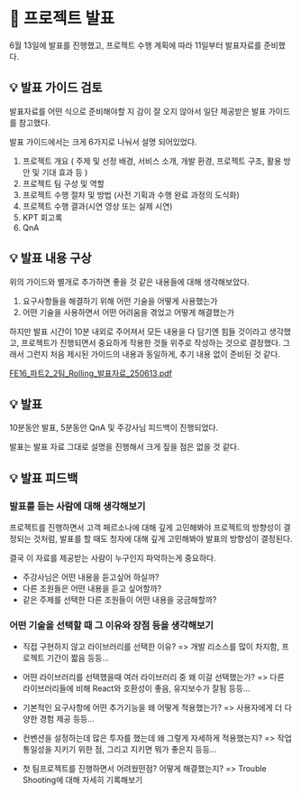 # 📝 프로젝트 발표

6월 13일에 발표를 진행했고, 프로젝트 수행 계획에 따라 11일부터 발표자료를 준비했다.

## 💡 발표 가이드 검토

발표자료를 어떤 식으로 준비해야할 지 감이 잘 오지 않아서 일단 제공받은 발표 가이드를 참고했다.

발표 가이드에서는 크게 6가지로 나눠서 설명 되어있었다.

1. 프로젝트 개요 ( 주제 및 선정 배경, 서비스 소개, 개발 환경, 프로젝트 구조, 활용 방안 및 기대 효과 등 )
2. 프로젝트 팀 구성 및 역할
3. 프로젝트 수행 절차 및 방법 (사전 기획과 수행 완료 과정의 도식화)
4. 프로젝트 수행 결과(시연 영상 또는 실제 시연)
5. KPT 회고록
6. QnA

## 💡 발표 내용 구상
위의 가이드와 별개로 추가하면 좋을 것 같은 내용들에 대해 생각해보았다.
1. 요구사항들을 해결하기 위해 어떤 기술을 어떻게 사용했는가
2. 어떤 기술을 사용하면서 어떤 어려움을 겪었고 어떻게 해결했는가

하지만 발표 시간이 10분 내외로 주어져서 모든 내용을 다 담기엔 힘들 것이라고 생각했고, 프로젝트가 진행되면서 중요하게 작용한 것들 위주로 작성하는 것으로 결정했다.
그래서 그런지 처음 제시된 가이드의 내용과 동일하게, 추기 내용 없이 준비된 것 같다.

[FE16_파트2_2팀_Rolling_발표자료_250613.pdf](https://github.com/user-attachments/files/20791761/FE16_.2_2._Rolling_._250613.pdf)

## 💡 발표
10분동안 발표, 5분동안 QnA 및 주강사님 피드백이 진행되었다.

발표는 발표 자료 그대로 설명을 진행해서 크게 짚을 점은 없을 것 같다.

## 💡 발표 피드백
### 발표를 듣는 사람에 대해 생각해보기
프로젝트를 진행하면서 고객 페르소나에 대해 깊게 고민해봐야 프로젝트의 방향성이 결정되는 것처럼, 발표를 할 때도 청자에 대해 깊게 고민해봐야 발표의 방향성이 결정된다.

결국 이 자료를 제공받는 사람이 누구인지 파악하는게 중요하다.

- 주강사님은 어떤 내용을 듣고싶어 하실까?
- 다른 조원들은 어떤 내용을 듣고 싶어할까?
- 같은 주제를 선택한 다른 조원들이 어떤 내용을 궁금해할까?

### 어떤 기술을 선택할 때 그 이유와 장점 등을 생각해보기

- 직접 구현하지 않고 라이브러리를 선택한 이유?
=> 개발 리소스를 많이 차지함, 프로젝트 기간이 짧음 등등...

- 어떤 라이브러리를 선택했을때 여러 라이브러리 중 왜 이걸 선택했는가?
=> 다른 라이브러리들에 비해 React와 호환성이 좋음, 유지보수가 잘됨 등등...

- 기본적인 요구사항에 어떤 추가기능을 왜 어떻게 적용했는가?
=> 사용자에게 더 다양한 경험 제공 등등...

- 컨벤션을 설정하는데 많은 투자를 했는데 왜 그렇게 자세하게 적용했는지?
=> 작업 통일성을 지키기 위한 점, 그리고 지키면 뭐가 좋은지 등등...

- 첫 팀프로젝트를 진행하면서 어려웠떤점? 어떻게 해결했는지?
=> Trouble Shooting에 대해 자세히 기록해보기
